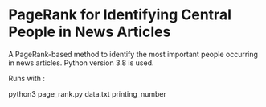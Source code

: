 # PageRank for Identifying Central People in News Articles
A PageRank-based method to identify the most important people occurring in news articles.
Python version 3.8 is used. 

Runs with :

python3 page_rank.py data.txt printing_number


